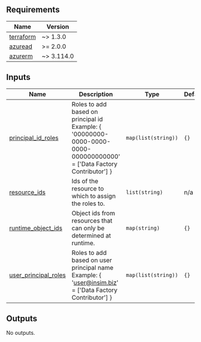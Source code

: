 <!-- BEGIN_TF_DOCS -->
## Requirements

| Name | Version |
|------|---------|
| <a name="requirement_terraform"></a> [terraform](#requirement\_terraform) | ~> 1.3.0 |
| <a name="requirement_azuread"></a> [azuread](#requirement\_azuread) | >= 2.0.0 |
| <a name="requirement_azurerm"></a> [azurerm](#requirement\_azurerm) | ~> 3.114.0 |

## Inputs

| Name | Description | Type | Default | Required |
|------|-------------|------|---------|:--------:|
| <a name="input_principal_id_roles"></a> [principal\_id\_roles](#input\_principal\_id\_roles) | Roles to add based on principal id<br>Example: { '00000000-0000-0000-0000-000000000000' = ['Data Factory Contributor'] } | `map(list(string))` | `{}` | no |
| <a name="input_resource_ids"></a> [resource\_ids](#input\_resource\_ids) | Ids of the resource to which to assign the roles to. | `list(string)` | n/a | yes |
| <a name="input_runtime_object_ids"></a> [runtime\_object\_ids](#input\_runtime\_object\_ids) | Object ids from resources that can only be determined at runtime. | `map(string)` | `{}` | no |
| <a name="input_user_principal_roles"></a> [user\_principal\_roles](#input\_user\_principal\_roles) | Roles to add based on user principal name<br>Example: { 'user@insim.biz' = ['Data Factory Contributor'] } | `map(list(string))` | `{}` | no |

## Outputs

No outputs.
<!-- END_TF_DOCS -->